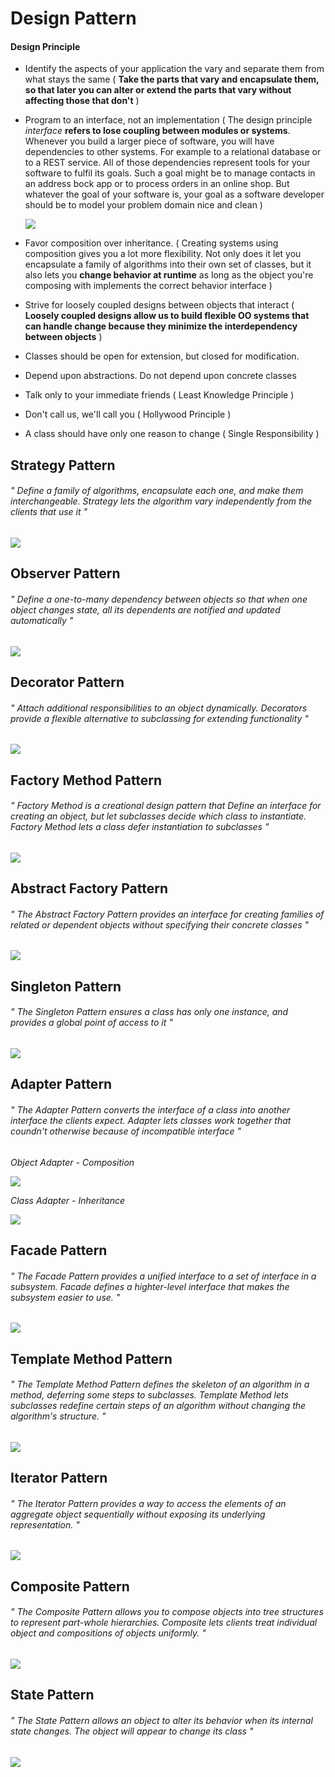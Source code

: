 # Design Pattern

#### Design Principle

- Identify the aspects of your application the vary and separate them from what stays the same ( **Take the parts that vary and encapsulate them, so that later you can alter or extend the parts that vary without affecting those that don't** )

- Program to an interface, not an implementation ( The design principle *interface* **refers to lose coupling between modules or systems**. Whenever you build a larger piece of software, you will have dependencies to other systems. For example to a relational database or to a REST service. All of those dependencies represent tools for your software to fulfil its goals. Such a goal might be to manage contacts in an address bock app or to process orders in an online shop. But whatever the goal of your software is, your goal as a software developer should be to model your problem domain nice and clean )

  <img src="image/programming-to-an-interface.png" />

- Favor composition over inheritance. ( Creating systems using composition gives you a lot more flexibility. Not only does it let you encapsulate a family of algorithms into their own set of classes, but it also lets you **change behavior at runtime** as long as the object you're composing with implements the correct behavior interface )

- Strive for loosely coupled designs between objects that interact ( **Loosely coupled designs allow us to build flexible OO systems that can handle change because they minimize the interdependency between objects** )

- Classes should be open for extension, but closed for modification.

- Depend upon abstractions. Do not depend upon concrete classes

- Talk only to your immediate friends ( Least Knowledge Principle )

- Don't call us, we'll call you ( Hollywood Principle )

- A class should have only one reason to change ( Single Responsibility )

## Strategy Pattern

###### " Define a family of algorithms, encapsulate each one, and make them interchangeable. Strategy lets the algorithm vary independently from the clients that use it "

<img src="image/design-patterns-strategy-diagram.png" />

## Observer Pattern

###### " Define a one-to-many dependency between objects so that when one object changes state, all its dependents are notified and updated automatically "

<img src="image/design-patterns-observer-diagram.png" />

## Decorator Pattern

###### " Attach additional responsibilities to an object dynamically. Decorators provide a flexible alternative to subclassing for extending functionality "

<img src="image/design-patterns-decorator-diagram.png" />

## Factory Method Pattern

###### " Factory Method is a creational design pattern that Define an interface for creating an object, but let subclasses decide which class to instantiate. Factory Method lets a class defer instantiation to subclasses "

<img src="image/design-patterns-factory-diagram.png" />

## Abstract Factory Pattern

###### " The Abstract Factory Pattern provides an interface for creating families of related or dependent objects without specifying their concrete classes "

<img src="image/design-patterns-abstract-factory-diagram.png" />

## Singleton Pattern

###### "  The Singleton Pattern ensures a class has only one instance, and provides a global point of access to it "

<img src="image/design-patterns-singleton-diagram.png" />

## Adapter Pattern

###### "  The Adapter Pattern converts the interface of a class into another interface the clients expect. Adapter lets classes work together that coundn't otherwise because of incompatible interface "

_Object Adapter - Composition_

<img src="image/design-patterns-object-adapter-diagram.png" />

_Class Adapter - Inheritance_

<img src="image/design-patterns-class-adapter-diagram.png" />

## Facade Pattern

###### "  The Facade Pattern provides a unified interface to a set of interface in a subsystem. Facade defines a highter-level interface that makes the subsystem easier to use. "

<img src="image/design-patterns-facade-diagram.png" />

## Template Method Pattern

###### "  The Template Method Pattern defines the skeleton of an algorithm in a method, deferring some steps to subclasses. Template Method lets subclasses redefine certain steps of an algorithm without changing the algorithm's structure. "

<img src="image/design-patterns-template-method-diagram.png" />

## Iterator Pattern

###### "  The Iterator Pattern provides a way to access the elements of an aggregate object sequentially without exposing its underlying representation. "

<img src="image/design-patterns-iterator-diagram.png" />

## Composite Pattern

###### "  The Composite Pattern allows you to compose objects into tree structures to represent part-whole hierarchies. Composite lets clients treat individual object and compositions of objects uniformly. "

<img src="image/design-patterns-composite-diagram.png" />

## State Pattern

###### "  The State Pattern allows an object to alter its behavior when its internal state changes. The object will appear to change its class "

<img src="image/design-patterns-state-diagram.png" />
